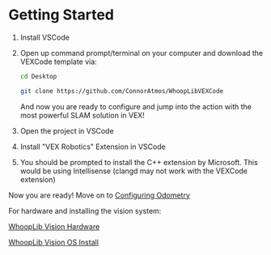 # Getting Started

1. Install VSCode

2. Open up command prompt/terminal on your computer and download the VEXCode template via:

    ```bash
    cd Desktop

    git clone https://github.com/ConnorAtmos/WhoopLibVEXCode
    ```
    And now you are ready to configure and jump into the action with the most powerful SLAM solution in VEX!

3. Open the project in VSCode

4. Install "VEX Robotics" Extension in VSCode

5. You should be prompted to install the C++ extension by Microsoft. This would be using Intellisense (clangd may not work with the VEXCode extension)

Now you are ready! Move on to [Configuring Odometry](ConfiguringOdometry/README.md)

For hardware and installing the vision system:

[WhoopLib Vision Hardware](WhoopLibVisionHardware/README.md)

[WhoopLib Vision OS Install](WhoopLibVisionInstall/README.md)